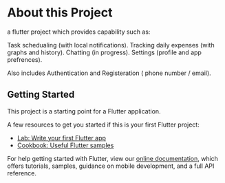 # About this Project
a flutter project which provides capability such as:

Task schedualing (with local notifications).
Tracking daily expenses (with graphs and history).
Chatting (in progress).
Settings (profile and app prefrences). 

Also includes 
Authentication and Registeration ( phone number / email).



## Getting Started

This project is a starting point for a Flutter application.

A few resources to get you started if this is your first Flutter project:

- [Lab: Write your first Flutter app](https://flutter.dev/docs/get-started/codelab)
- [Cookbook: Useful Flutter samples](https://flutter.dev/docs/cookbook)

For help getting started with Flutter, view our
[online documentation](https://flutter.dev/docs), which offers tutorials,
samples, guidance on mobile development, and a full API reference.
